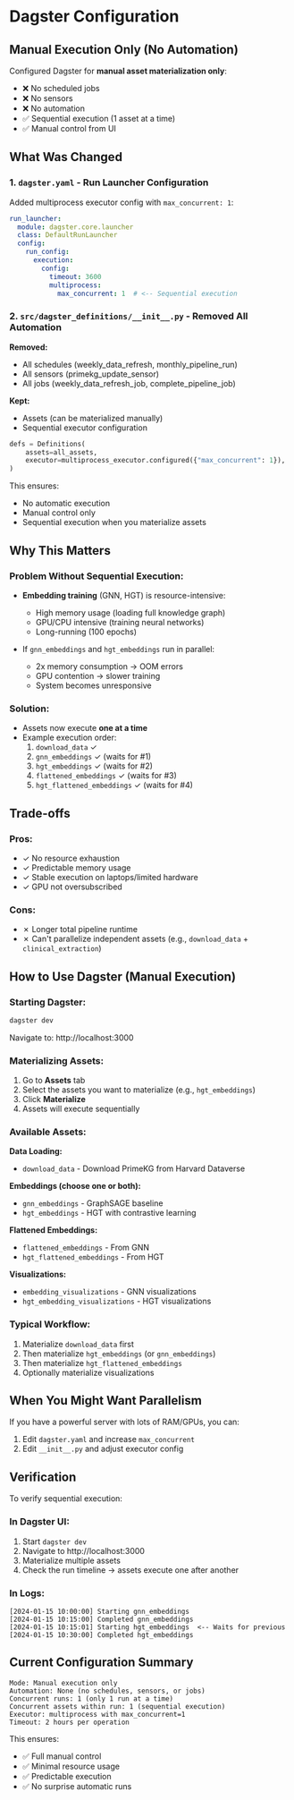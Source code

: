 # Dagster Configuration

## Manual Execution Only (No Automation)

Configured Dagster for **manual asset materialization only**:
- ❌ No scheduled jobs
- ❌ No sensors
- ❌ No automation
- ✅ Sequential execution (1 asset at a time)
- ✅ Manual control from UI

## What Was Changed

### 1. `dagster.yaml` - Run Launcher Configuration
Added multiprocess executor config with `max_concurrent: 1`:

```yaml
run_launcher:
  module: dagster.core.launcher
  class: DefaultRunLauncher
  config:
    run_config:
      execution:
        config:
          timeout: 3600
          multiprocess:
            max_concurrent: 1  # <-- Sequential execution
```

### 2. `src/dagster_definitions/__init__.py` - Removed All Automation
**Removed:**
- All schedules (weekly_data_refresh, monthly_pipeline_run)
- All sensors (primekg_update_sensor)
- All jobs (weekly_data_refresh_job, complete_pipeline_job)

**Kept:**
- Assets (can be materialized manually)
- Sequential executor configuration

```python
defs = Definitions(
    assets=all_assets,
    executor=multiprocess_executor.configured({"max_concurrent": 1}),
)
```

This ensures:
- No automatic execution
- Manual control only
- Sequential execution when you materialize assets

## Why This Matters

### Problem Without Sequential Execution:
- **Embedding training** (GNN, HGT) is resource-intensive:
  - High memory usage (loading full knowledge graph)
  - GPU/CPU intensive (training neural networks)
  - Long-running (100 epochs)

- If `gnn_embeddings` and `hgt_embeddings` run in parallel:
  - 2x memory consumption → OOM errors
  - GPU contention → slower training
  - System becomes unresponsive

### Solution:
- Assets now execute **one at a time**
- Example execution order:
  1. `download_data` ✓
  2. `gnn_embeddings` ✓ (waits for #1)
  3. `hgt_embeddings` ✓ (waits for #2)
  4. `flattened_embeddings` ✓ (waits for #3)
  5. `hgt_flattened_embeddings` ✓ (waits for #4)

## Trade-offs

### Pros:
- ✓ No resource exhaustion
- ✓ Predictable memory usage
- ✓ Stable execution on laptops/limited hardware
- ✓ GPU not oversubscribed

### Cons:
- ✗ Longer total pipeline runtime
- ✗ Can't parallelize independent assets (e.g., `download_data` + `clinical_extraction`)

## How to Use Dagster (Manual Execution)

### Starting Dagster:
```bash
dagster dev
```

Navigate to: http://localhost:3000

### Materializing Assets:
1. Go to **Assets** tab
2. Select the assets you want to materialize (e.g., `hgt_embeddings`)
3. Click **Materialize**
4. Assets will execute sequentially

### Available Assets:

**Data Loading:**
- `download_data` - Download PrimeKG from Harvard Dataverse

**Embeddings (choose one or both):**
- `gnn_embeddings` - GraphSAGE baseline
- `hgt_embeddings` - HGT with contrastive learning

**Flattened Embeddings:**
- `flattened_embeddings` - From GNN
- `hgt_flattened_embeddings` - From HGT

**Visualizations:**
- `embedding_visualizations` - GNN visualizations
- `hgt_embedding_visualizations` - HGT visualizations

### Typical Workflow:
1. Materialize `download_data` first
2. Then materialize `hgt_embeddings` (or `gnn_embeddings`)
3. Then materialize `hgt_flattened_embeddings`
4. Optionally materialize visualizations

## When You Might Want Parallelism

If you have a powerful server with lots of RAM/GPUs, you can:
1. Edit `dagster.yaml` and increase `max_concurrent`
2. Edit `__init__.py` and adjust executor config

## Verification

To verify sequential execution:

### In Dagster UI:
1. Start `dagster dev`
2. Navigate to http://localhost:3000
3. Materialize multiple assets
4. Check the run timeline → assets execute one after another

### In Logs:
```
[2024-01-15 10:00:00] Starting gnn_embeddings
[2024-01-15 10:15:00] Completed gnn_embeddings
[2024-01-15 10:15:01] Starting hgt_embeddings  <-- Waits for previous
[2024-01-15 10:30:00] Completed hgt_embeddings
```

## Current Configuration Summary

```
Mode: Manual execution only
Automation: None (no schedules, sensors, or jobs)
Concurrent runs: 1 (only 1 run at a time)
Concurrent assets within run: 1 (sequential execution)
Executor: multiprocess with max_concurrent=1
Timeout: 2 hours per operation
```

This ensures:
- ✅ Full manual control
- ✅ Minimal resource usage
- ✅ Predictable execution
- ✅ No surprise automatic runs
